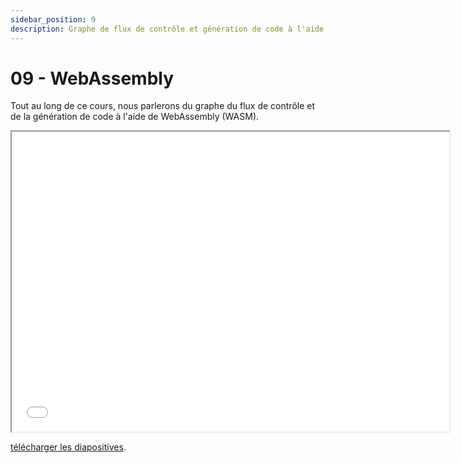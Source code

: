 ```yaml
---
sidebar_position: 9
description: Graphe de flux de contrôle et génération de code à l'aide de WebAssembly (WASM).
---
```


# 09 - WebAssembly

Tout au long de ce cours, nous parlerons du graphe du flux de contrôle et de la génération de code à l'aide de WebAssembly (WASM).

<iframe src="/cours/alf_9.pdf" loading="lazy" width="700" height="480">
    Impossible d'afficher le fichier pdf
</iframe>

<a href="/cours/alf_9.pdf">télécharger les diapositives</a>.
